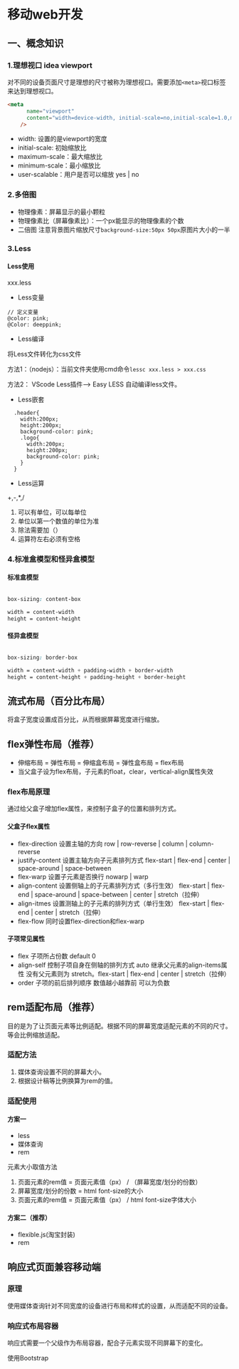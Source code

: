 # 移动web开发

## 一、概念知识

### 1.理想视口 idea viewport

对不同的设备页面尺寸是理想的尺寸被称为理想视口。需要添加`<meta>`视口标签来达到理想视口。

```html
<meta
      name="viewport"
      content="width=device-width, initial-scale=no,initial-scale=1.0,maximum-scale=1.0,minimum-scale=1.0"
    />
```

- width: 设置的是viewport的宽度
- initial-scale: 初始缩放比
- maximum-scale：最大缩放比
- minimum-scale：最小缩放比
- user-scalable：用户是否可以缩放 yes | no

### 2.多倍图

- 物理像素：屏幕显示的最小颗粒
- 物理像素比（屏幕像素比）：一个px能显示的物理像素的个数
- 二倍图 注意背景图片缩放尺寸`background-size:50px 50px`原图片大小的一半

### 3.Less

#### Less使用

xxx.less

- Less变量

```less
// 定义变量
@color: pink;
@Color: deeppink;
```

- Less编译

将Less文件转化为css文件

方法1：（nodejs）：当前文件夹使用cmd命令`lessc xxx.less > xxx.css`

方法2： VScode Less插件--> Easy LESS 自动编译less文件。

- Less嵌套

```less
  .header{
    width:200px;
    height:200px;
    background-color: pink;
    .logo{
      width:200px;
      height:200px;
      background-color: pink;
    }
  }
```

- Less运算

+,-,*,/

1. 可以有单位，可以每单位
2. 单位以第一个数值的单位为准
3. 除法需要加（）
4. 运算符左右必须有空格

### 4.标准盒模型和怪异盒模型

#### 标准盒模型

```css

box-sizing: content-box

width = content-width
height = content-height 
```

#### 怪异盒模型

```css

box-sizing: border-box

width = content-width + padding-width + border-width
height = content-height + padding-height + border-height
```

## 流式布局（百分比布局）

将盒子宽度设置成百分比，从而根据屏幕宽度进行缩放。

## flex弹性布局（推荐）

- 伸缩布局 = 弹性布局 = 伸缩盒布局 = 弹性盒布局 = flex布局
- 当父盒子设为flex布局，子元素的float，clear，vertical-align属性失效

### flex布局原理

通过给父盒子增加flex属性，来控制子盒子的位置和排列方式。

#### 父盒子flex属性

- flex-direction 设置主轴的方向 row | row-reverse | column | column-reverse
- justify-content 设置主轴方向子元素排列方式 flex-start | flex-end | center | space-around | space-between
- flex-warp 设置子元素是否换行 nowarp | warp
- align-content 设置侧轴上的子元素排列方式（多行生效） flex-start | flex-end | space-around | space-between | center | stretch（拉伸）
- align-itmes 设置测轴上的子元素的排列方式（单行生效） flex-start | flex-end | center | stretch（拉伸）
- flex-flow 同时设置flex-direction和flex-warp

#### 子项常见属性

- flex 子项所占份数 default 0
- align-self 控制子项自身在侧轴的排列方式 auto 继承父元素的align-items属性 没有父元素则为 stretch。flex-start | flex-end | center | stretch（拉伸）
- order 子项的前后排列顺序 数值越小越靠前 可以为负数

## rem适配布局（推荐）

目的是为了让页面元素等比例适配。根据不同的屏幕宽度适配元素的不同的尺寸。等会比例缩放适配。

### 适配方法

1. 媒体查询设置不同的屏幕大小。
2. 根据设计稿等比例换算为rem的值。

### 适配使用

#### 方案一

- less
- 媒体查询
- rem

元素大小取值方法

1. 页面元素的rem值 = 页面元素值（px） / （屏幕宽度/划分的份数）
2. 屏幕宽度/划分的份数 = html font-size的大小
3. 页面元素的rem值 = 页面元素值（px） / html font-size字体大小

#### 方案二（推荐）

- flexible.js(淘宝封装)
- rem

## 响应式页面兼容移动端

### 原理

使用媒体查询针对不同宽度的设备进行布局和样式的设置，从而适配不同的设备。

### 响应式布局容器

响应式需要一个父级作为布局容器，配合子元素实现不同屏幕下的变化。

使用Bootstrap
